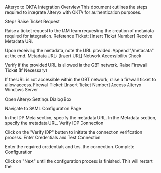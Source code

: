 Alteryx to OKTA Integration
Overview
This document outlines the steps required to integrate Alteryx with OKTA for authentication purposes.

Steps
Raise Ticket Request

Raise a ticket request to the IAM team requesting the creation of metadata required for integration.
Reference Ticket: [Insert Ticket Number]
Receive Metadata URL

Upon receiving the metadata, note the URL provided. Append "/metadata" at the end.
Metadata URL: [Insert URL]
Network Accessibility Check

Verify if the provided URL is allowed in the GBT network.
Raise Firewall Ticket (If Necessary)

If the URL is not accessible within the GBT network, raise a firewall ticket to allow access.
Firewall Ticket: [Insert Ticket Number]
Access Alteryx Windows Server

Open Alteryx Settings Dialog Box

Navigate to SAML Configuration Page

In the IDP Meta section, specify the metadata URL.
In the Metadata section, specify the metadata URL.
Verify IDP Connection

Click on the "Verify IDP" button to initiate the connection verification process.
Enter Credentials and Test Connection

Enter the required credentials and test the connection.
Complete Configuration

Click on "Next" until the configuration process is finished. This will restart the
